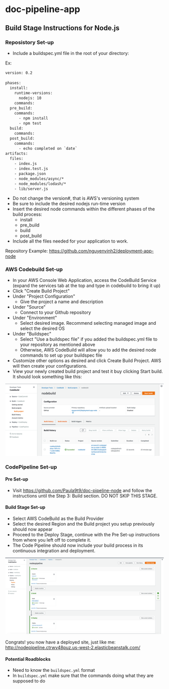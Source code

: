# doc-pipeline-app

## Build Stage Instructions for Node.js

### Reposistory Set-up
- Include a buildspec.yml file in the root of your directory:

Ex:

```
version: 0.2

phases:
  install:
    runtime-versions:
      nodejs: 10  
    commands:
  pre_build:
    commands:
      - npm install
      - npm test
  build:
    commands:
  post_build:
    commands:
      - echo completed on `date`
artifacts:
  files:
    - index.js
    - index.test.js
    - package.json
    - node_modules/async/*
    - node_modules/lodash/*
    - lib/server.js
```

- Do not change the version#, that is AWS's versioning system
- Be sure to include the desired nodejs run-time version
- Insert the desired node commands within the different phases of the build process:
  - install
  - pre_build
  - build
  - post_build
- Include all the files needed for your application to work.

Repository Example: https://github.com/nguyenvinh2/deployment-app-node

### AWS Codebuild Set-up

- In your AWS Console Web Application, access the CodeBuild Service (expand the services tab at the top and type in codebuild to bring it up)
- Click "Create Build Project"
- Under "Project Configuration"
  - Give the project a name and description
- Under "Source"
  - Connect to your Github repository
- Under "Environment"
  - Select desired image. Recommend selecting managed image and select the desired OS
- Under "Buildspec"
  - Select "Use a buildspec file" if you added the buildspec.yml file to your repository as mentioned above
  - Otherwise, AWS CodeBuild will allow you to add the desired node commands to set up your buildspec file
- Customize other options as desired and click Create Build Project. AWS will then create your configurations.
- View your newly created build project and test it buy clicking Start build. It should look something like this:

![Build](./assets/build.png)

### CodePipeline Set-up

#### Pre Set-up

- Visit https://github.com/Paula9t9/doc-pipeline-node and follow the instructions
until the Step 3: Build section. DO NOT SKIP THIS STAGE.

#### Build Stage Set-up

- Select AWS CodeBuild as the Build Provider
- Select the desired Region and the Build project you setup previously should now appear
- Proceed to the Deploy Stage, continue with the Pre Set-up instructions from where you left off to complete it.
- The Code Pipeline should now include your build process in its continuous integration and deployment.

![cicd](./assets/cicd.png)

Congrats! you now have a deployed site, just like me:
http://nodepipeline.ctrwv48puz.us-west-2.elasticbeanstalk.com/

#### Potential Roadblocks

- Need to know the `buildspec.yml` format
- In `buildspec.yml` make sure that the commands doing what they are supposed to do

